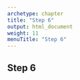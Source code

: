 ```yaml
---
archetype: chapter
title: "Step 6"
output: html_document
weight: 11
menuTitle: "Step 6"
---
```


## Step 6
